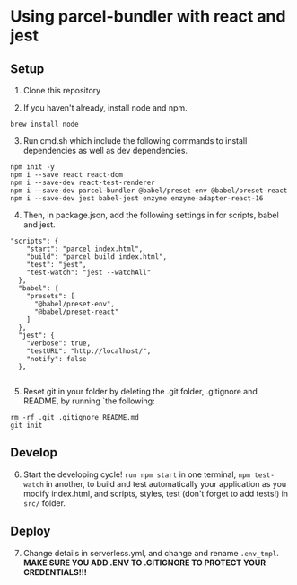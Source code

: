# Using parcel-bundler with react and jest

## Setup
1. Clone this repository

2. If you haven't already, install node and npm.  

```
brew install node 
```

3. Run cmd.sh which include the following commands to install dependencies as well as dev dependencies. 

```
npm init -y
npm i --save react react-dom
npm i --save-dev react-test-renderer
npm i --save-dev parcel-bundler @babel/preset-env @babel/preset-react
npm i --save-dev jest babel-jest enzyme enzyme-adapter-react-16
```

4. Then, in package.json, add the following settings in for scripts, babel and jest. 

```
"scripts": {
    "start": "parcel index.html",
    "build": "parcel build index.html",
    "test": "jest",
    "test-watch": "jest --watchAll"
  },
  "babel": {
    "presets": [
      "@babel/preset-env",
      "@babel/preset-react"
    ]
  },
  "jest": {
    "verbose": true,
    "testURL": "http://localhost/",
    "notify": false
  },
  
```

5. Reset git in your folder by deleting the .git folder, .gitignore and README, by running `the following:

```
rm -rf .git .gitignore README.md
git init
```
## Develop
6. Start the developing cycle! `run npm start` in one terminal, `npm test-watch` in another, to build and test automatically your application as you modify index.html,  and scripts, styles, test (don't forget to add tests!) in `src/` folder. 

## Deploy
7. Change details in serverless.yml, and change and rename `.env_tmpl`.  
**MAKE SURE YOU ADD .ENV TO .GITIGNORE TO PROTECT YOUR CREDENTIALS!!!**